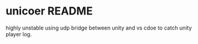 # unicoer README
highly unstable
using udp bridge between unity and vs cdoe to catch unity player log.
